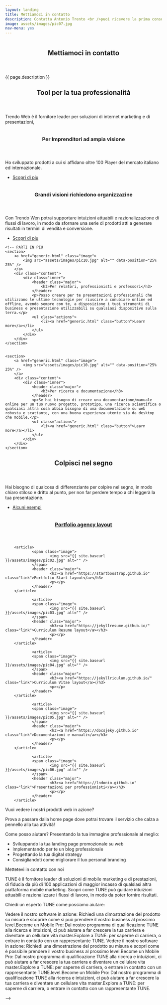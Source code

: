 ```yaml
---
layout: landing
title: Mettiamoci in contatto
description: Contatta Antonio Trento <br />puoi ricevere la prima consulenza gratuitamente.
image: assets/images/pic07.jpg
nav-menu: yes
---
```


<!-- Banner -->
<!-- Note: The "styleN" class below should match that of the header element. -->
<section id="banner" class="style3">
	<div class="inner">
		<span class="image">
			<img src="{{ site.baseurl }}/{{ page.image }}" alt="" />
		</span>
		<header class="major">
			<h1>Mettiamoci in contatto</h1>
		</header>
		<div class="content">
			<p>{{ page.description }}</p>
		</div>
	</div>
</section>

<!-- Main -->
<div id="main">
<!-- One -->
<section id="one">
	<div class="inner">
		<header class="major">
			<h2>Tool per la tua professionalit&agrave;</h2>
		</header>
		<p>Trendo Web è il fornitore leader per soluzioni di internet marketing e di presentazioni,</p>
	</div>
</section>

<!-- Two -->
<section id="two" class="spotlights">
	<section>
		<a href="generic.html" class="image">
			<img src="assets/images/pic08.jpg" alt="" data-position="center center" />
		</a>
		<div class="content">
			<div class="inner">
				<header class="major">
					<h3>Per Imprenditori ad ampia visione</h3>
				</header>
				<p>Ho sviluppato prodotti a cui si affidano oltre 100 Player del mercato italiano ed internazionale.</p>
				<ul class="actions">
					<li><a href="generic.html" class="button">Scopri di piu</a></li>
				</ul>
			</div>
		</div>
	</section>

<!-- Three -->
<section id="three" class="spotlights">
	<section>
		<a href="generic.html" class="image">
			<img src="assets/images/pic08.jpg" alt="" data-position="center center" />
		</a>
		<div class="content">
			<div class="inner">
				<header class="major">
					<h3>Grandi visioni richiedono organizzazine</h3>
				</header>
				<p>Con Trendo Wen potrai supportare intuizioni attuabili e razionalizzazione di flussi di lavoro, in modo da sfornare una serie di prodotti atti a generare risultati in termini di vendita e conversione.</p>
				<ul class="actions">
					<li><a href="generic.html" class="button">Scopri di piu</a></li>
				</ul>
			</div>
		</div>
	</section>
	

	<!-- PARTI IN PIU
	<section>
		<a href="generic.html" class="image">
			<img src="assets/images/pic10.jpg" alt="" data-position="25% 25%" />
		</a>
		<div class="content">
			<div class="inner">
				<header class="major">
					<h3>Per relatori, professionisti e professori</h3>
				</header>
				<p>Posso creare per te presentazioni professionali che utilizzano le ultime tecnologie per riuscire a conubiare online ed offline, avendo sempre con te, a disposizione i tuoi strumenti di business e presentazione utilizzabili su qualsiasi dispositivo sulla terra.</p>
				<ul class="actions">
					<li><a href="generic.html" class="button">Learn more</a></li>
				</ul>
			</div>
		</div>
	</section>


	<section>
		<a href="generic.html" class="image">
			<img src="assets/images/pic10.jpg" alt="" data-position="25% 25%" />
		</a>
		<div class="content">
			<div class="inner">
				<header class="major">
					<h3>Per ricerca e documentazione</h3>
				</header>
				<p>Se hai bisogno di creare una documentazione/manuale online per un tuo nuovo progetto, prototipo, una ricerca scientifica o qualsiasi altra cosa abbia bisogno di una documentazione su web robusta e scattante, con una buona esperienza utente sia da desktop che mobile.</p>
				<ul class="actions">
					<li><a href="generic.html" class="button">Learn more</a></li>
				</ul>
			</div>
		</div>
	</section> 	
</section>


<section id="three">
	<div class="inner">
		<header class="major">
			<h2>Colpisci nel segno</h2>
		</header>
		<p>Hai bisogno di qualcosa di differenziante per colpire nel segno, in modo chiaro stiloso e dritto al punto, per non far perdere tempo a chi leggerà la tua presentazione.</p>
		<ul class="actions">
			<li><a href="#tiles" class="button next scrolly">Alcuni esempi</a></li>
		</ul>
	</div>
</section>

<section id="tiles" class="tiles">
        <article>
                <span class="image">
                        <img src="{{ site.baseurl }}/assets/images/pic01.jpg" alt="" />
                </span>
                <header class="major">
                        <h3><a href="https://jekyllagency.github.io" class="link">Portfolio agency layout</a></h3>
                        <p></p>
                </header>
        </article>

        <article>
                <span class="image">
                        <img src="{{ site.baseurl }}/assets/images/pic02.jpg" alt="" />
                </span>
                <header class="major">
                        <h3><a href="https://startboostrap.github.io" class="link">Portfolio Start layout</a></h3>
                        <p></p>
                </header>
        </article>

				<article>
                <span class="image">
                        <img src="{{ site.baseurl }}/assets/images/pic03.jpg" alt="" />
                </span>
                <header class="major">
                        <h3><a href="https://jekyllresume.github.io/" class="link">Curriculum Resume layout</a></h3>
                        <p></p>
                </header>
        </article>

				<article>
                <span class="image">
                        <img src="{{ site.baseurl }}/assets/images/pic04.jpg" alt="" />
                </span>
                <header class="major">
                        <h3><a href="https://jekyllriculum.github.io/" class="link">Curriculum Vitae layout</a></h3>
                        <p></p>
                </header>
        </article>

				<article>
                <span class="image">
                        <img src="{{ site.baseurl }}/assets/images/pic05.jpg" alt="" />
                </span>
                <header class="major">
                        <h3><a href="https://docsjeky.github.io" class="link">Documentazioni e manuali</a></h3>
                        <p></p>
                </header>
        </article>

				<article>
                <span class="image">
                        <img src="{{ site.baseurl }}/assets/images/pic06.jpg" alt="" />
                </span>
                <header class="major">
                        <h3><a href="https://lndonio.github.io" class="link">Presentazioni per professionisti</a></h3>
                        <p></p>
                </header>
        </article>

</section>


</div>






Vuoi vedere i nostri prodotti web in azione? 

Prova a passare dalla home page dove potrai trovare il servizio che calza a pennello alla tua attività!

Come posso aiutare? Presentando la tua immagine professionale al meglio:

- Sviluppando la tua landing page promozionale su web
- Implementando per te un blog professionale
- Progettando la tua digital strategy 
- Consigliandoti come migliorare il tuo personal branding

Mettetevi in ​​contatto con noi

TUNE è il fornitore leader di soluzioni di mobile marketing e di prestazioni, di fiducia da più di 100 applicazioni di maggior incasso di qualsiasi altra piattaforma mobile marketing. Scopri come TUNE può guidare intuizioni attuabili e razionalizzare i flussi di lavoro, in modo da poter fornire risultati.

Chiedi un esperto TUNE come possiamo aiutare:

Vedere il nostro software in azione: Richiedi una dimostrazione del prodotto su misura e scoprire come si può prendere il vostro business al prossimo level.Become un Mobile Pro: Dal nostro programma di qualificazione TUNE alla ricerca e intuizioni, ci può aiutare a far crescere la tua carriera e diventare un cellulare vita master.Explore a TUNE: per saperne di carriera, o entrare in contatto con un rappresentante TUNE.
Vedere il nostro software in azione: Richiedi una dimostrazione del prodotto su misura  e scopri come è possibile prendere il vostro business al prossimo level.Become un Mobile Pro: Dal nostro programma di qualificazione TUNE alla ricerca e intuizioni, ci può aiutare a far crescere la tua carriera e diventare un cellulare vita master.Explore a TUNE: per saperne di carriera, o entrare in contatto con un rappresentante TUNE.level.Become un Mobile Pro: Dal nostro programma di qualificazione TUNE alla ricerca e intuizioni, ci può aiutare a far crescere la tua carriera e diventare un cellulare vita master.Explore a TUNE: per saperne di carriera, o entrare in contatto con un rappresentante TUNE.



 -->
